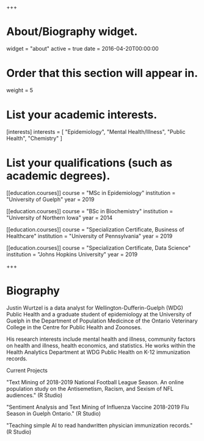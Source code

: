 +++
# About/Biography widget.
widget = "about"
active = true
date = 2016-04-20T00:00:00

# Order that this section will appear in.
weight = 5

# List your academic interests.
[interests]
  interests = [
    "Epidemiology",
    "Mental Health/Illness",
    "Public Health",
    "Chemistry"
  ]

# List your qualifications (such as academic degrees).
[[education.courses]]
  course = "MSc in Epidemiology"
  institution = "University of Guelph"
  year = 2019

[[education.courses]]
  course = "BSc in Biochemistry"
  institution = "University of Northern Iowa"
  year = 2014

[[education.courses]]
  course = "Specialization Certificate, Business of Healthcare"
  institution = "University of Pennsylvania"
  year = 2019
  
[[education.courses]]
  course = "Specialization Certificate, Data Science"
  institution = "Johns Hopkins University"
  year = 2019
 
+++

# Biography
Justin Wurtzel is a data analyst for Wellington-Dufferin-Guelph (WDG) Public Health and a graduate student of epidemiology at the University of Guelph in the Department of Population Medicince of the Ontario Veterinary College in the Centre for Public Health and Zoonoses.

His research interests include mental health and illness, community factors on health and illness, health economics, and statistics. He works within the Health Analytics Department at WDG Public Health on K-12 immunization records.

Current Projects

"Text Mining of 2018-2019 National Football League Season. An online population study on the Antisemetism, Racism, and Sexism of NFL audiences." (R Studio)

"Sentiment Analysis and Text Mining of Influenza Vaccine 2018-2019 Flu Season in Guelph Ontario." (R Studio)

"Teaching simple AI to read handwritten physician immunization records." (R Studio)

